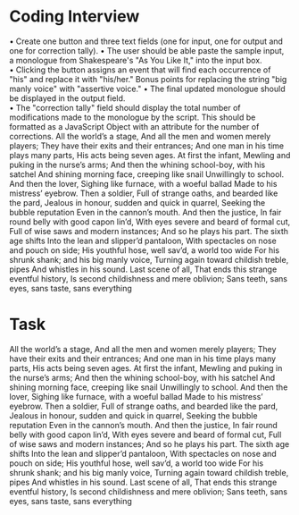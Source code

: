 # Coding Interview 
•	Create one button and three text fields (one for input, one for output and one for correction tally).
•	The user should be able paste the sample input, a monologue from Shakespeare's "As You Like It," into the input box.  
•	Clicking the button assigns an event that will find each occurrence of "his" and replace it with "his/her."  Bonus points for replacing the string "big manly voice" with "assertive voice."
•	The final updated monologue should be displayed in the output field.  
•	The "correction tally" field should display the total number of modifications made to the monologue by the script.  This should be formatted as a JavaScript Object with an attribute for the number of corrections.
	All the world’s a stage,
And all the men and women merely players;
They have their exits and their entrances;
And one man in his time plays many parts,
His acts being seven ages. At first the infant,
Mewling and puking in the nurse’s arms;
And then the whining school-boy, with his satchel
And shining morning face, creeping like snail
Unwillingly to school. And then the lover,
Sighing like furnace, with a woeful ballad
Made to his mistress’ eyebrow. Then a soldier,
Full of strange oaths, and bearded like the pard,
Jealous in honour, sudden and quick in quarrel,
Seeking the bubble reputation
Even in the cannon’s mouth. And then the justice,
In fair round belly with good capon lin’d,
With eyes severe and beard of formal cut,
Full of wise saws and modern instances;
And so he plays his part. The sixth age shifts
Into the lean and slipper’d pantaloon,
With spectacles on nose and pouch on side;
His youthful hose, well sav’d, a world too wide
For his shrunk shank; and his big manly voice,
Turning again toward childish treble, pipes
And whistles in his sound. Last scene of all,
That ends this strange eventful history,
Is second childishness and mere oblivion;
Sans teeth, sans eyes, sans taste, sans everything

# Task 

All the world’s a stage,
And all the men and women merely players;
They have their exits and their entrances;
And one man in his time plays many parts,
His acts being seven ages. At first the infant,
Mewling and puking in the nurse’s arms;
And then the whining school-boy, with his satchel
And shining morning face, creeping like snail
Unwillingly to school. And then the lover,
Sighing like furnace, with a woeful ballad
Made to his mistress’ eyebrow. Then a soldier,
Full of strange oaths, and bearded like the pard,
Jealous in honour, sudden and quick in quarrel,
Seeking the bubble reputation
Even in the cannon’s mouth. And then the justice,
In fair round belly with good capon lin’d,
With eyes severe and beard of formal cut,
Full of wise saws and modern instances;
And so he plays his part. The sixth age shifts
Into the lean and slipper’d pantaloon,
With spectacles on nose and pouch on side;
His youthful hose, well sav’d, a world too wide
For his shrunk shank; and his big manly voice,
Turning again toward childish treble, pipes
And whistles in his sound. Last scene of all,
That ends this strange eventful history,
Is second childishness and mere oblivion;
Sans teeth, sans eyes, sans taste, sans everything
